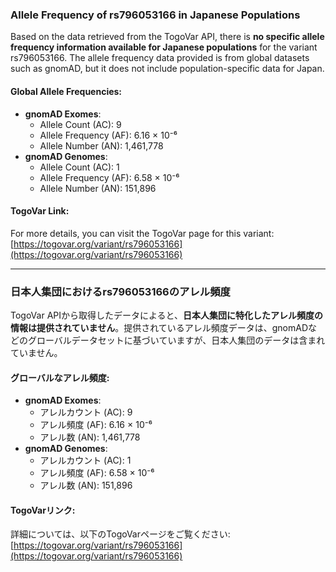 ### Allele Frequency of rs796053166 in Japanese Populations

Based on the data retrieved from the TogoVar API, there is **no specific allele frequency information available for Japanese populations** for the variant rs796053166. The allele frequency data provided is from global datasets such as gnomAD, but it does not include population-specific data for Japan.

#### Global Allele Frequencies:
- **gnomAD Exomes**:  
  - Allele Count (AC): 9  
  - Allele Frequency (AF): 6.16 × 10⁻⁶  
  - Allele Number (AN): 1,461,778  
- **gnomAD Genomes**:  
  - Allele Count (AC): 1  
  - Allele Frequency (AF): 6.58 × 10⁻⁶  
  - Allele Number (AN): 151,896  

#### TogoVar Link:
For more details, you can visit the TogoVar page for this variant:  
[https://togovar.org/variant/rs796053166](https://togovar.org/variant/rs796053166)

---

### 日本人集団におけるrs796053166のアレル頻度

TogoVar APIから取得したデータによると、**日本人集団に特化したアレル頻度の情報は提供されていません**。提供されているアレル頻度データは、gnomADなどのグローバルデータセットに基づいていますが、日本人集団のデータは含まれていません。

#### グローバルなアレル頻度:
- **gnomAD Exomes**:  
  - アレルカウント (AC): 9  
  - アレル頻度 (AF): 6.16 × 10⁻⁶  
  - アレル数 (AN): 1,461,778  
- **gnomAD Genomes**:  
  - アレルカウント (AC): 1  
  - アレル頻度 (AF): 6.58 × 10⁻⁶  
  - アレル数 (AN): 151,896  

#### TogoVarリンク:
詳細については、以下のTogoVarページをご覧ください:  
[https://togovar.org/variant/rs796053166](https://togovar.org/variant/rs796053166)
